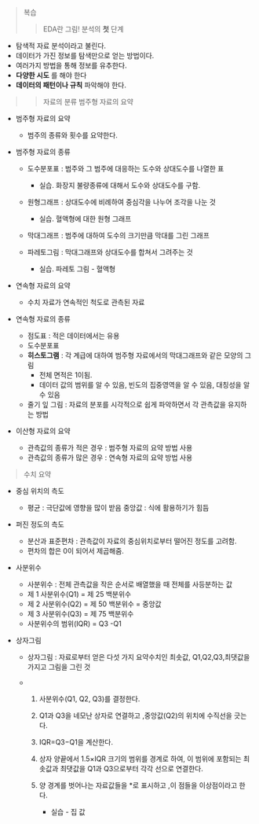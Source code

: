 > 복습
> > EDA란 그림! 분석의 **첫** 단계
* 탐색적 자료 분석이라고 불린다.
* 데이터가 가진 정보를 탐색만으로 얻는 방법이다.
* 여러가지 방법을 통해 정보를 유추한다.
* **다양한 시도** 를 해야 한다
* **데이터의 패턴이나 규칙** 파악해야 한다.
>> 자료의 분류
>> 범주형 자료의 요약
* 범주형 자료의 요약

  * 범주의 종류와 횟수를 요약한다.

* 범주형 자료의 종류

  * 도수분포표 : 범주와 그 범주에 대응하는 도수와 상대도수를 나열한 표
    * 실습.  화장지 불량종류에 대해서 도수와 상대도수를 구함.

  * 원형그래프 :  상대도수에 비례하여 중심각을 나누어 조각을 나눈 것
    * 실습.  혈액형에 대한 원형 그래프
  * 막대그래프 : 범주에 대하여 도수의 크기만큼 막대를 그린 그래프
  * 파레토그림 : 막대그래프와 상대도수를 합쳐서 그려주는 것
    * 실습. 파레토 그림 - 혈액형

* 연속형 자료의 요약

  * 수치 자료가 연속적인 척도로 관측된 자료

* 연속형 자료의 종류

  * 점도표 : 적은 데이터에서는 유용
  * 도수분포표
  * **히스토그램** :  각 계급에 대하여 범주형 자료에서의 막대그래프와 같은 모양의 그림
    * 전체 면적은 1이됨.
    * 데이터 값의 범위를 알 수 있음, 빈도의 집중영역을 알 수 있음, 대칭성을 알 수 있음
  * 줄기 잎 그림 : 자료의 분포를 시각적으로 쉽게 파악하면서 각 관측값을 유지하는 방법

* 이산형 자료의 요약

  * 관측값의 종류가 적은 경우 : 범주형 자료의 요약 방법 사용
  * 관측값의 종류가 많은 경우 : 연속형 자료의 요약 방법 사용



> 수치 요약

* 중심 위치의 측도

  * 평균 : 극단값에 영향을 많이 받음 중앙값 : 식에 활용하기가 힘듬

* 퍼진 정도의 측도

  * 분산과 표준편차 : 관측값이 자료의 중심위치로부터 떨어진 정도를 고려함.
  * 편차의 합은 0이 되어서 제곱해줌.

* 사분위수

  * 사분위수 : 전체 관측값을 작은 순서로 배열했을 때 전체를 사등분하는 값
  * 제 1 사분위수(Q1) = 제 25 백분위수
  * 제 2 사분위수(Q2) = 제 50 백분위수 = 중앙값
  * 제 3 사분위수(Q3) = 제 75 백분위수
  * 사분위수의 범위(IQR) = Q3 -Q1

* 상자그림 

  * 상자그림 : 자료로부터 얻은 다섯 가지 요약수치인 최솟값, Q1,Q2,Q3,최댓값을 가지고 그림을 그린 것

  * 1. 사분위수(Q1, Q2, Q3)를 결정한다.

    2. Q1과 Q3을 네모난 상자로 연결하고 ,중앙값(Q2)의 위치에 수직선을 긋는다.
    3. IQR=Q3−Q1을 계산한다.
    4. 상자 양끝에서 1.5×IQR 크기의 범위를 경계로 하여, 이 범위에 포함되는 최솟값과
      최댓값을 Q1과 Q3으로부터 각각 선으로 연결한다.
    5. 양 경계를 벗어나는 자료값들을 *로 표시하고 ,이 점들을 이상점이라고 한다.
       * 실습 - 집 값

